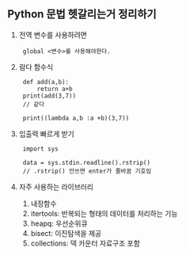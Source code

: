 Python 문법 헷갈리는거 정리하기
---

1. 전역 변수를 사용하려면 

        global <변수>를 사용해야한다.

2. 람다 함수식
    
        def add(a,b):
            return a+b
        print(add(3,7))
        // 같다

        print((lambda a,b :a +b)(3,7))

3. 입출력 빠르게 받기

        import sys

        data = sys.stdin.readline().rstrip()
        // .rstrip() 안쓰면 enter가 줄바꿈 기호임

3. 자주 사용하는 라이브러리

    1. 내장함수 
    2. itertools: 반복되는 형태의 데이터를 처리하는 기능
    3. heapq: 우선순위큐
    4. bisect: 이진탐색을 제공
    5. collections: 덱 카운터 자료구조 포함